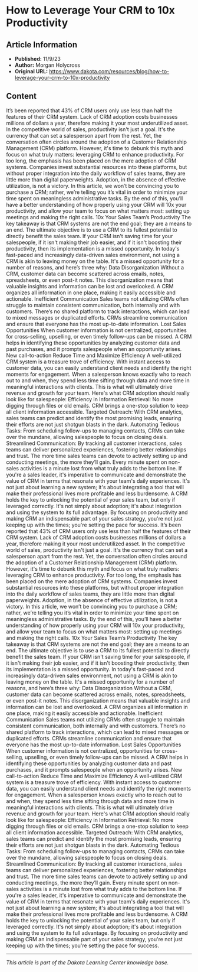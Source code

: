 # How to Leverage Your CRM to 10x Productivity

## Article Information
- **Published:** 11/9/23
- **Author:** Morgan Holycross
- **Original URL:** https://www.dakota.com/resources/blog/how-to-leverage-your-crm-to-10x-productivity

## Content

It’s been reported that 43% of CRM users only use less than half the features of their CRM system. Lack of CRM adoption costs businesses millions of dollars a year, therefore making it your most underutilized asset. In the competitive world of sales, productivity isn't just a goal. It's the currency that can set a salesperson apart from the rest. Yet, the conversation often circles around the adoption of a Customer Relationship Management (CRM) platform. However, it's time to debunk this myth and focus on what truly matters: leveraging CRM to enhance productivity. For too long, the emphasis has been placed on the mere adoption of CRM systems. Companies invest substantial resources into these platforms, but without proper integration into the daily workflow of sales teams, they are little more than digital paperweights. Adoption, in the absence of effective utilization, is not a victory. In this article, we won’t be convincing you to purchase a CRM; rather, we’re telling you it’s vital in order to minimize your time spent on meaningless administrative tasks. By the end of this, you’ll have a better understanding of how properly using your CRM will 10x your productivity, and allow your team to focus on what matters most: setting up meetings and making the right calls. 10x Your Sales Team’s Productivity The key takeaway is that CRM systems are not the end goal; they are a means to an end. The ultimate objective is to use a CRM to its fullest potential to directly benefit the sales team. If your CRM isn't saving time for your salespeople, if it isn't making their job easier, and if it isn't boosting their productivity, then its implementation is a missed opportunity. In today's fast-paced and increasingly data-driven sales environment, not using a CRM is akin to leaving money on the table. It's a missed opportunity for a number of reasons, and here’s three why: Data Disorganization Without a CRM, customer data can become scattered across emails, notes, spreadsheets, or even post-it notes. This disorganization means that valuable insights and information can be lost and overlooked. A CRM organizes all information in one place, making it easily accessible and actionable. Inefficient Communication Sales teams not utilizing CRMs often struggle to maintain consistent communication, both internally and with customers. There’s no shared platform to track interactions, which can lead to mixed messages or duplicated efforts. CRMs streamline communication and ensure that everyone has the most up-to-date information. Lost Sales Opportunities When customer information is not centralized, opportunities for cross-selling, upselling, or even timely follow-ups can be missed. A CRM helps in identifying these opportunities by analyzing customer data and past purchases, and it prompts salespeople when an opportunity arises. New call-to-action Reduce Time and Maximize Efficiency A well-utilized CRM system is a treasure trove of efficiency. With instant access to customer data, you can easily understand client needs and identify the right moments for engagement. When a salesperson knows exactly who to reach out to and when, they spend less time sifting through data and more time in meaningful interactions with clients. This is what will ultimately drive revenue and growth for your team. Here's what CRM adoption should really look like for salespeople: Efficiency in Information Retrieval: No more digging through files or old emails. CRM brings a one-stop solution to keep all client information accessible. Targeted Outreach: With CRM analytics, sales teams can predict and identify the most promising leads, ensuring their efforts are not just shotgun blasts in the dark. Automating Tedious Tasks: From scheduling follow-ups to managing contacts, CRMs can take over the mundane, allowing salespeople to focus on closing deals. Streamlined Communication: By tracking all customer interactions, sales teams can deliver personalized experiences, fostering better relationships and trust. The more time sales teams can devote to actively setting up and conducting meetings, the more they’ll gain. Every minute spent on non-sales activities is a minute lost from what truly adds to the bottom line. If you're a sales leader, it's imperative to communicate and demonstrate the value of CRM in terms that resonate with your team's daily experiences. It's not just about learning a new system; it's about integrating a tool that will make their professional lives more profitable and less burdensome. A CRM holds the key to unlocking the potential of your sales team, but only if leveraged correctly. It's not simply about adoption; it's about integration and using the system to its full advantage. By focusing on productivity and making CRM an indispensable part of your sales strategy, you're not just keeping up with the times; you're setting the pace for success. It’s been reported that 43% of CRM users only use less than half the features of their CRM system. Lack of CRM adoption costs businesses millions of dollars a year, therefore making it your most underutilized asset. In the competitive world of sales, productivity isn't just a goal. It's the currency that can set a salesperson apart from the rest. Yet, the conversation often circles around the adoption of a Customer Relationship Management (CRM) platform. However, it's time to debunk this myth and focus on what truly matters: leveraging CRM to enhance productivity. For too long, the emphasis has been placed on the mere adoption of CRM systems. Companies invest substantial resources into these platforms, but without proper integration into the daily workflow of sales teams, they are little more than digital paperweights. Adoption, in the absence of effective utilization, is not a victory. In this article, we won’t be convincing you to purchase a CRM; rather, we’re telling you it’s vital in order to minimize your time spent on meaningless administrative tasks. By the end of this, you’ll have a better understanding of how properly using your CRM will 10x your productivity, and allow your team to focus on what matters most: setting up meetings and making the right calls. 10x Your Sales Team’s Productivity The key takeaway is that CRM systems are not the end goal; they are a means to an end. The ultimate objective is to use a CRM to its fullest potential to directly benefit the sales team. If your CRM isn't saving time for your salespeople, if it isn't making their job easier, and if it isn't boosting their productivity, then its implementation is a missed opportunity. In today's fast-paced and increasingly data-driven sales environment, not using a CRM is akin to leaving money on the table. It's a missed opportunity for a number of reasons, and here’s three why: Data Disorganization Without a CRM, customer data can become scattered across emails, notes, spreadsheets, or even post-it notes. This disorganization means that valuable insights and information can be lost and overlooked. A CRM organizes all information in one place, making it easily accessible and actionable. Inefficient Communication Sales teams not utilizing CRMs often struggle to maintain consistent communication, both internally and with customers. There’s no shared platform to track interactions, which can lead to mixed messages or duplicated efforts. CRMs streamline communication and ensure that everyone has the most up-to-date information. Lost Sales Opportunities When customer information is not centralized, opportunities for cross-selling, upselling, or even timely follow-ups can be missed. A CRM helps in identifying these opportunities by analyzing customer data and past purchases, and it prompts salespeople when an opportunity arises. New call-to-action Reduce Time and Maximize Efficiency A well-utilized CRM system is a treasure trove of efficiency. With instant access to customer data, you can easily understand client needs and identify the right moments for engagement. When a salesperson knows exactly who to reach out to and when, they spend less time sifting through data and more time in meaningful interactions with clients. This is what will ultimately drive revenue and growth for your team. Here's what CRM adoption should really look like for salespeople: Efficiency in Information Retrieval: No more digging through files or old emails. CRM brings a one-stop solution to keep all client information accessible. Targeted Outreach: With CRM analytics, sales teams can predict and identify the most promising leads, ensuring their efforts are not just shotgun blasts in the dark. Automating Tedious Tasks: From scheduling follow-ups to managing contacts, CRMs can take over the mundane, allowing salespeople to focus on closing deals. Streamlined Communication: By tracking all customer interactions, sales teams can deliver personalized experiences, fostering better relationships and trust. The more time sales teams can devote to actively setting up and conducting meetings, the more they’ll gain. Every minute spent on non-sales activities is a minute lost from what truly adds to the bottom line. If you're a sales leader, it's imperative to communicate and demonstrate the value of CRM in terms that resonate with your team's daily experiences. It's not just about learning a new system; it's about integrating a tool that will make their professional lives more profitable and less burdensome. A CRM holds the key to unlocking the potential of your sales team, but only if leveraged correctly. It's not simply about adoption; it's about integration and using the system to its full advantage. By focusing on productivity and making CRM an indispensable part of your sales strategy, you're not just keeping up with the times; you're setting the pace for success.

---

*This article is part of the Dakota Learning Center knowledge base.*